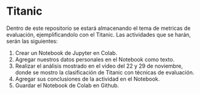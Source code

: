 # Titanic
Dentro de este repositorio se estará almacenando el tema de metricas de evaluación, ejemplificandolo con el Titanic. Las actividades que se harán, serán las siguientes:
1. Crear un Notebook de Jupyter en Colab.
2. Agregar nuestros datos personales en el Notebook como texto.
3. Realizar el análisis mostrado en el video del 22 y 29 de noviembre, donde se mostro la clasificación de Titanic con técnicas de evaluación.
4. Agregar sus conclusiones de la actividad en el Notebook.
5. Guardar el Notebook de Colab en Github.
